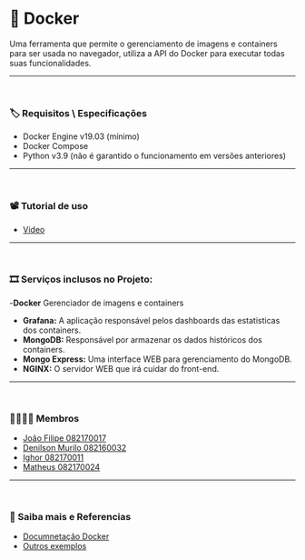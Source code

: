 # 🐋 Docker 

Uma ferramenta que permite o gerenciamento de imagens e containers para ser usada no navegador, utiliza a API do Docker para executar todas suas funcionalidades.

---
<br />

### 🏷 Requisitos \ Especificações

- Docker Engine v19.03 (mínimo)
- Docker Compose
- Python v3.9 (não é garantido o funcionamento em versões anteriores)


---
<br />

### 📽 Tutorial de uso

- [Video](www.youtube.com)

---
<br />


### 🎞 Serviços inclusos no Projeto:

-**Docker** Gerenciador de imagens e containers
- **Grafana:** A aplicação responsável pelos dashboards das estatisticas dos containers.
- **MongoDB:** Responsável por armazenar os dados históricos dos containers.
- **Mongo Express:** Uma interface WEB para gerenciamento do MongoDB.
- **NGINX:** O servidor WEB que irá cuidar do front-end.

---
<br />


### 👨‍👨‍👦‍👦 **Membros**

- [João Filipe 082170017](https://github.com/jfelipeab)
- [Denilson Murilo 082160032](https://github.com/den-silva)
- [Ighor 082170011](https://github.com/ighorscavone)
- [Matheus 082170024](https://github.com/M4theuSnK)

---
<br />


### 🔎 Saiba mais e Referencias 

- [Documnetação Docker](https://pypi.org/project/docker/)
- [Outros exemplos](https://youtu.be/JJ0TN-bARJY)
